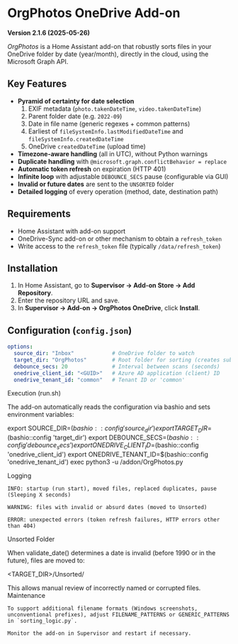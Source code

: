 # OrgPhotos OneDrive Add-on

**Version 2.1.6 (2025-05-26)**

*OrgPhotos* is a Home Assistant add-on that robustly sorts files in your OneDrive folder by date (year/month), directly in the cloud, using the Microsoft Graph API.

## Key Features

- **Pyramid of certainty for date selection**  
  1. EXIF metadata (`photo.takenDateTime`, `video.takenDateTime`)  
  2. Parent folder date (e.g. `2022-09`)  
  3. Date in file name (generic regexes + common patterns)  
  4. Earliest of `fileSystemInfo.lastModifiedDateTime` and `fileSystemInfo.createdDateTime`  
  5. OneDrive `createdDateTime` (upload time)  
- **Timezone-aware handling** (all in UTC), without Python warnings  
- **Duplicate handling** with `@microsoft.graph.conflictBehavior = replace`  
- **Automatic token refresh** on expiration (HTTP 401)  
- **Infinite loop** with adjustable `DEBOUNCE_SECS` pause (configurable via GUI)  
- **Invalid or future dates** are sent to the `UNSORTED` folder  
- **Detailed logging** of every operation (method, date, destination path)  

## Requirements

- Home Assistant with add-on support  
- OneDrive-Sync add-on or other mechanism to obtain a `refresh_token`  
- Write access to the `refresh_token` file (typically `/data/refresh_token`)  

## Installation

1. In Home Assistant, go to **Supervisor → Add-on Store → Add Repository**.  
2. Enter the repository URL and save.  
3. In **Supervisor → Add-on → OrgPhotos OneDrive**, click **Install**.  

## Configuration (`config.json`)

```yaml
options:
  source_dir: "Inbox"            # OneDrive folder to watch
  target_dir: "OrgPhotos"        # Root folder for sorting (creates subfolders)
  debounce_secs: 20              # Interval between scans (seconds)
  onedrive_client_id: "<GUID>"   # Azure AD application (client) ID
  onedrive_tenant_id: "common"   # Tenant ID or 'common'
```

Execution (run.sh)

The add-on automatically reads the configuration via bashio and sets environment variables:

export SOURCE_DIR=$(bashio::config 'source_dir')
export TARGET_DIR=$(bashio::config 'target_dir')
export DEBOUNCE_SECS=$(bashio::config 'debounce_secs')
export ONEDRIVE_CLIENT_ID=$(bashio::config 'onedrive_client_id')
export ONEDRIVE_TENANT_ID=$(bashio::config 'onedrive_tenant_id')
exec python3 -u /addon/OrgPhotos.py

Logging

    INFO: startup (run start), moved files, replaced duplicates, pause (Sleeping X seconds)

    WARNING: files with invalid or absurd dates (moved to Unsorted)

    ERROR: unexpected errors (token refresh failures, HTTP errors other than 404)

Unsorted Folder

When validate_date() determines a date is invalid (before 1990 or in the future), files are moved to:

<TARGET_DIR>/Unsorted/

This allows manual review of incorrectly named or corrupted files.
Maintenance

    To support additional filename formats (Windows screenshots, unconventional prefixes), adjust FILENAME_PATTERNS or GENERIC_PATTERNS in `sorting_logic.py`.

    Monitor the add-on in Supervisor and restart if necessary.
